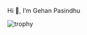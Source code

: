 Hi 👋, I’m Gehan Pasindhu

![trophy](https://github-profile-trophy.vercel.app/?username=GehanPasindhu&no-frame=true&margin-w=15&no-bg=true&theme=alduin)

<!---
GehanPasindhu/GehanPasindhu is a ✨ special ✨ repository because its `README.md` (this file) appears on your GitHub profile.
You can click the Preview link to take a look at your changes.
--->
